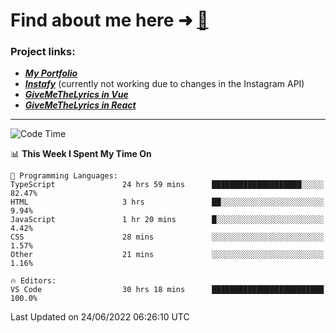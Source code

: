 # Find about me here ➜ [🧑](https://pauabella.dev)

### Project links:
- ***[My Portfolio](https://pauabella.dev)***
- ***[Instafy](https://instafy.me)*** (currently not working due to changes in the Instagram API)
- ***[GiveMeTheLyrics in Vue](https://lyrics.pauabella.dev)***
- ***[GiveMeTheLyrics in React](https://pauabella.dev/GiveMeTheLyrics)***

---
<!--START_SECTION:waka-->
![Code Time](http://img.shields.io/badge/Code%20Time-1%2C204%20hrs%2028%20mins-blue)

📊 **This Week I Spent My Time On** 

```text
💬 Programming Languages: 
TypeScript               24 hrs 59 mins      ████████████████████░░░░░   82.47% 
HTML                     3 hrs               ██░░░░░░░░░░░░░░░░░░░░░░░   9.94% 
JavaScript               1 hr 20 mins        █░░░░░░░░░░░░░░░░░░░░░░░░   4.42% 
CSS                      28 mins             ░░░░░░░░░░░░░░░░░░░░░░░░░   1.57% 
Other                    21 mins             ░░░░░░░░░░░░░░░░░░░░░░░░░   1.16%

🔥 Editors: 
VS Code                  30 hrs 18 mins      █████████████████████████   100.0%

```


 Last Updated on 24/06/2022 06:26:10 UTC
<!--END_SECTION:waka-->
